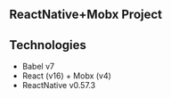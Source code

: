 <h2 style="text-align='center'">ReactNative+Mobx Project</h2>

## Technologies

- Babel v7
- React (v16) + Mobx (v4)
- ReactNative v0.57.3